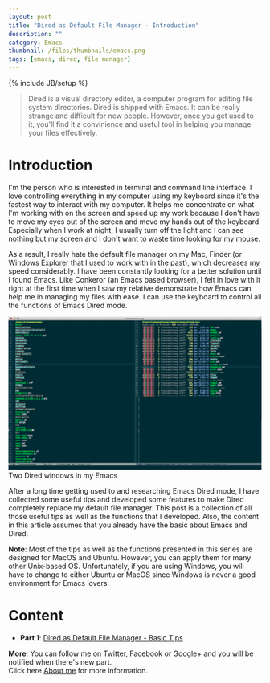 ```yaml
---
layout: post
title: "Dired as Default File Manager - Introduction"
description: ""
category: Emacs
thumbnail: /files/thumbnails/emacs.png
tags: [emacs, dired, file manager]
---
```

{% include JB/setup %}

> Dired is a visual directory editor, a computer program for editing file system
> directories. Dired is shipped with Emacs. It can be really strange and
> difficult for new people. However, once you get used to it, you'll find
> it a convinience and useful tool in helping you manage your files effectively.

# Introduction

I'm the person who is interested in terminal and command line interface. I love
controlling everything in my computer using my keyboard since it's the fastest
way to interact with my computer. It helps me concentrate on what I'm
working with on the screen and speed up my work because I don't have to move my
eyes out of the screen and move my hands out of the keyboard. Especially when I
work at night, I usually turn off the light and I can see nothing but my screen
and I don't want to waste time looking for my mouse.

As a result, I really hate the default file manager on my Mac, Finder (or
Windows Explorer that I used to work with in the past), which decreases my speed
considerably. I have been constantly looking for a better solution until I found
Emacs. Like Conkeror (an Emacs based browser), I felt in love with it right at
the first time when I saw my relative demonstrate how Emacs can help me in
managing my files with ease. I can use the keyboard to control all the functions
of Emacs Dired mode.

![Dired mode in my Emacs](/files/2013-04-06-dired-mode-as-default-file-manager/dired.png)  
Two Dired windows in my Emacs

After a long time getting used to and researching Emacs Dired mode, I have
collected some useful tips and developed some features to make Dired completely
replace my default file manager. This post is a collection of all those useful
tips as well as the functions that I developed. Also, the content in this
article assumes that you already have the basic about Emacs and Dired.

**Note**: Most of the tips as well as the functions presented in this series are
designed for MacOS and Ubuntu. However, you can apply them for many other
Unix-based OS. Unfortunately, if you are using Windows, you will have to change
to either Ubuntu or MacOS since Windows is never a good environment for Emacs
lovers.

# Content

* **Part 1**:
[Dired as Default File Manager - Basic Tips](/2013/04/24/dired-as-default-file-manager-2-basic-tips/)

**More**: You can follow me on Twitter, Facebook or Google+ and you will be
notified when there's new part.  
Click here [About me](/about.html) for more information.
